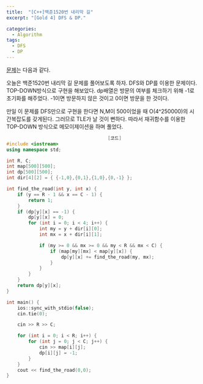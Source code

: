 ```yaml
---
title:  "[C++]백준1520번 내리막 길"
excerpt: "[Gold 4] DFS & DP."

categories:
  - Algorithm
tags:
  - DFS
  - DP
---
```

[문제](https://www.acmicpc.net/problem/1520)는 다음과 같다.

오늘은 백준1520번 내리막 길 문제를 풀어보도록 하자. DFS와 DP를 이용한 문제이다. TOP-DOWN방식으로 구현을 해보았다. dp배열은 방문의 여부를 체크하기 위해 -1로 초기화를 해주었다. -1이면 방문하지 않은 것이고 0이면 방문을 한 것이다.

만일 이 문제를 DFS만으로 구현을 한다면 N,M이 500이었을 때 O(4^250000)의 시간복잡도를 갖게된다. 그러므로 TLE가 날 것이 뻔하다. 따라서 재귀함수를 이용한 TOP-DOWN 방식으로 메모이제이션을 하며 풀었다.
      
```c++
                                     [코드]
#include <iostream>
using namespace std;

int R, C;
int map[500][500];
int dp[500][500];
int dir[4][2] = { {-1,0},{0,1},{1,0},{0,-1} };

int find_the_road(int y, int x) {
	if (y == R - 1 && x == C - 1) {
		return 1;
	}
	if (dp[y][x] == -1) {
		dp[y][x] = 0;
		for (int i = 0; i < 4; i++) {
			int my = y + dir[i][0];
			int mx = x + dir[i][1];

			if (my >= 0 && mx >= 0 && my < R && mx < C) {
				if (map[my][mx] < map[y][x]) {
					dp[y][x] += find_the_road(my, mx);
				}
			}
		}
	}
	return dp[y][x];
}

int main() {
	ios::sync_with_stdio(false);
	cin.tie(0);

	cin >> R >> C;

	for (int i = 0; i < R; i++) {
		for (int j = 0; j < C; j++) {
			cin >> map[i][j];
			dp[i][j] = -1;
		}
	}
	cout << find_the_road(0,0);
}
```
